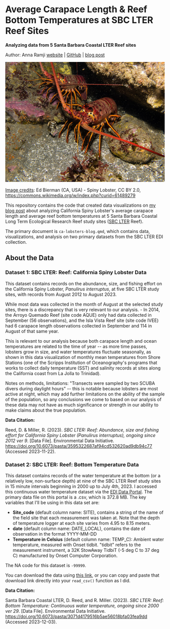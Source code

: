 # Average Carapace Length & Reef Bottom Temperatures at SBC LTER Reef Sites

**Analyzing data from 5 Santa Barbara Coastal LTER Reef sites**

Author: Anna Ramji [website]() \| [GitHub]() \| [blog post](https://a-ramji.github.io/blog/ca-spiny-lobsters/)

![](images/CA_Spiny_Lobster.jpg)

[Image credits](https://en.wikipedia.org/wiki/California_spiny_lobster#/media/File:California_Spiny_Lobster.jpg): Ed Bierman (CA, USA) - Spiny Lobster, CC BY 2.0, <https://commons.wikimedia.org/w/index.php?curid=61489279>

This repository contains the code that created data visualizations on [my blog post](https://a-ramji.github.io/blog/ca-spiny-lobsters/) about analyzing California Spiny Lobster's average carapace length and average reef bottom temperatures at 5 Santa Barbara Coastal Long Term Ecological Research Reef study sites ([SBC LTER](https://lternet.edu/site/santa-barbara-coastal-lter/) Reef).

The primary document is `ca-lobsters-blog.qmd`, which contains data, visualizations, and analysis on two primary datasets from the SBC LTER EDI collection.

## About the Data

### Dataset 1: SBC LTER: Reef: California Spiny Lobster Data

This dataset contains records on the abundance, size, and fishing effort on the California Spiny Lobster, *Panulirus interruptus*, at five SBC LTER study sites, with records from August 2012 to August 2023.

While most data was collected in the month of August at the selected study sites, there is a discrepancy that is very relevant to our analysis. - In 2014, the Arroyo Quemado Reef (site code AQUE) only had data collected in September (56 observations), and the Isla Vista Reef site (site code IVEE) had 6 carapace length observations collected in September and 114 in August of that same year.

This is relevant to our analysis because both carapace length and ocean temperatures are related to the time of year -- as more time passes, lobsters grow in size, and water temperatures fluctuate seasonally, as shown in this data visualization of monthly mean temperatures from Shore Stations (one of the Scripps Institution of Oceanography's programs that works to collect daily temperature (SST) and salinity records at sites along the California coast from La Jolla to Trinidad).

Notes on methods, limitations: "Transects were sampled by two SCUBA divers during daylight hours" -- this is notable because lobsters are most active at night, which may add further limitations on the ability of the sample of the population, so any conclusions we come to based on our analysis of these data may not have as much significance or strength in our ability to make claims about the true population.

**Data Citation:**

Reed, D. & Miller, R. (2023). *SBC LTER: Reef: Abundance, size and fishing effort for California Spiny Lobster (Panulirus interruptus), ongoing since 2012 ver 9*. [Data File]. Environmental Data Initiative. <https://doi.org/10.6073/pasta/3595322687af94cd532620ad9db94c77> (Accessed 2023-11-22).

### Dataset 2: SBC LTER: Reef: Bottom Temperature Data

This dataset contains records of the water temperature at the bottom (or a relatively low, non-surface depth) at nine of the SBC LTER Reef study sites in 15 minute intervals beginning in 2000 up to July 4th, 2023. I accessed this continuous water temperature dataset via the [EDI Data Portal](https://portal.edirepository.org/nis/metadataviewer?packageid=knb-lter-sbc.13.29). The primary data file on this portal is a .csv, which is 372.8 MB. The key variables that I'll be using in this data set are:

-   **Site_code** (default column name: SITE), contains a string of the name of the field site that each measurement was taken at. Note that the depth of temperature logger at each site varies from 4.95 to 8.15 meters.
-   **date** (default column name: DATE_LOCAL), contains the date of observation in the format YYYY-MM-DD
-   **Temperature in Celsius** (default column name: TEMP_C): Ambient water temperature, measured with Onset tidbit. "tidbit" refers to the measurement instrument, a 32K StowAway TidbiT (-5 deg C to 37 deg C) manufactured by Onset Computer Corporation.

The NA code for this dataset is `-99999`.

You can download the data using [this link](https://portal.edirepository.org/nis/dataviewer?packageid=knb-lter-sbc.13.29&entityid=d707a45a2cd6eee1d016d99844d537da), or you can copy and paste that download link directly into your `read_csv()` function as I did.

**Data Citation:**

Santa Barbara Coastal LTER, D. Reed, and R. Miller. (2023). *SBC LTER: Reef: Bottom Temperature: Continuous water temperature, ongoing since 2000 ver 29*. [Data File]. Environmental Data Initiative. <https://doi.org/10.6073/pasta/3071d4179516b5ae56018bfa03fea9dd> (Accessed 2023-12-03).
